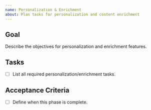 ```yaml
---
name: Personalization & Enrichment
about: Plan tasks for personalization and content enrichment
---
```


## Goal
Describe the objectives for personalization and enrichment features.

## Tasks
- [ ] List all required personalization/enrichment tasks.

## Acceptance Criteria
- [ ] Define when this phase is complete.